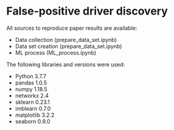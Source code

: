 # False-positive driver discovery

All sources to reproduce paper results are available:
 - Data collection  (prepare_data_set.ipynb)
 - Data set creation (prepare_data_set.ipynb)
 - ML process (ML_process.ipynb)

The following libraries and versions were used:
 - Python 3.7.7
 - pandas 1.0.5
 - numpy 1.18.5
 - networkx 2.4
 - sklearn 0.23.1
 - imblearn 0.7.0
 - matplotlib 3.2.2
 - seaborn 0.9.0
